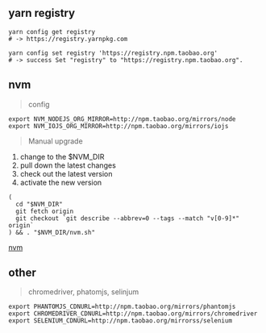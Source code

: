 ## yarn registry
```shell
yarn config get registry
# -> https://registry.yarnpkg.com

yarn config set registry 'https://registry.npm.taobao.org'
# -> success Set "registry" to "https://registry.npm.taobao.org".

```

## nvm
> config

```shell
export NVM_NODEJS_ORG_MIRROR=http://npm.taobao.org/mirrors/node
export NVM_IOJS_ORG_MIRROR=http://npm.taobao.org/mirrors/iojs
```

> Manual upgrade

1. change to the $NVM_DIR
2. pull down the latest changes
3. check out the latest version
4. activate the new version

```
(
  cd "$NVM_DIR"
  git fetch origin
  git checkout `git describe --abbrev=0 --tags --match "v[0-9]*" origin`
) && . "$NVM_DIR/nvm.sh"
```
[nvm](https://github.com/creationix/nvm#manual-upgrade)

## other
> chromedriver, phatomjs, selinjum

```shell
export PHANTOMJS_CDNURL=http://npm.taobao.org/mirrors/phantomjs
export CHROMEDRIVER_CDNURL=http://npm.taobao.org/mirrors/chromedriver
export SELENIUM_CDNURL=http://npm.taobao.org/mirrorss/selenium
```
